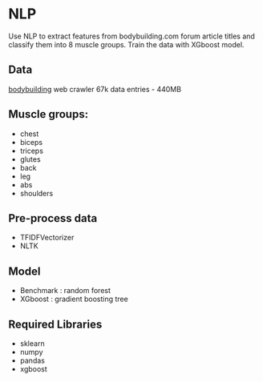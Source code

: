 # NLP
Use NLP to extract features from bodybuilding.com forum article titles and classify them into 8 muscle groups. Train the data with XGboost model. 

## Data
[bodybuilding](https://bodybuilding.com) web crawler
67k data entries - 440MB

## Muscle groups:
- chest
- biceps
- triceps
- glutes
- back
- leg
- abs
- shoulders

## Pre-process data 
- TFIDFVectorizer
- NLTK

## Model
- Benchmark : random forest
- XGboost : gradient boosting tree

## Required Libraries
- sklearn
- numpy
- pandas
- xgboost